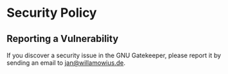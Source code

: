 # Security Policy

## Reporting a Vulnerability

If you discover a security issue in the GNU Gatekeeper, please report it by sending an email to jan@willamowius.de.

